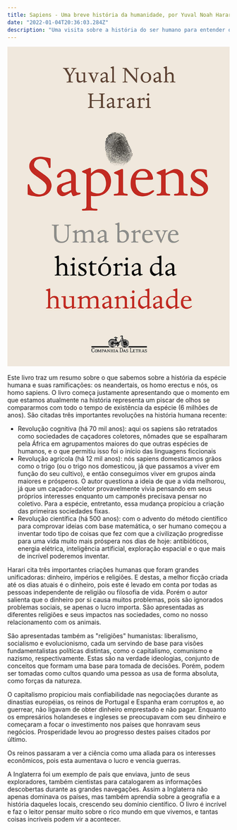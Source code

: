 ```yaml
---
title: Sapiens - Uma breve história da humanidade, por Yuval Noah Harari
date: "2022-01-04T20:36:03.284Z"
description: "Uma visita sobre a história do ser humano para entender o que pode vir no futuro."
---
```


<img src="./sapiens-harari-cover.jpeg" alt="Sapiens book cover"/>
<br>

Este livro traz um resumo sobre o que sabemos sobre a história da espécie humana e suas ramificações: os neandertais, os homo erectus e nós, os homo sapiens. O livro começa justamente apresentando que o momento em que estamos atualmente na história representa um piscar de olhos se compararmos com todo o tempo de existência da espécie (6 milhões de anos). São citadas três importantes revoluções na história humana recente:

- Revolução cognitiva (há 70 mil anos): aqui os sapiens são retratados como sociedades de caçadores coletores, nômades que se espalharam pela África em agrupamentos maiores do que outras espécies de humanos, e o que permitiu isso foi o início das linguagens ficcionais
- Revolução agrícola (há 12 mil anos): nós sapiens domesticamos grãos como o trigo (ou o trigo nos domesticou, já que passamos a viver em função do seu cultivo), e então conseguimos viver em grupos ainda maiores e prósperos. O autor questiona a ideia de que a vida melhorou, já que um caçador-coletor provavelmente vivia pensando em seus próprios interesses enquanto um camponês precisava pensar no coletivo. Para a espécie, entretanto, essa mudança propiciou a criação das primeiras sociedades fixas.
- Revolução científica (há 500 anos): com o advento do método científico para comprovar ideias com base matemática, o ser humano começou a inventar todo tipo de coisas que fez com que a civilização progredisse para uma vida muito mais próspera nos dias de hoje: antibióticos, energia elétrica, inteligência artificial, exploração espacial e o que mais de incrível poderemos inventar. 

Harari cita três importantes criações humanas que foram grandes unificadoras: dinheiro, impérios e religiões. E destas, a melhor ficção criada até os dias atuais é o dinheiro, pois este é levado em conta por todas as pessoas independente de religião ou filosofia de vida. Porém o autor salienta que o dinheiro por si causa muitos problemas, pois são ignorados problemas sociais, se apenas o lucro importa. São apresentadas as diferentes religiões e seus impactos nas sociedades, como no nosso relacionamento com os animais.

São apresentadas também as "religiões" humanistas: liberalismo, socialismo e evolucionismo, cada um servindo de base para visões fundamentalistas políticas distintas, como o capitalismo, comunismo e nazismo, respectivamente. Estas são na verdade ideologias, conjunto de conceitos que formam uma base para tomada de decisões. Porém, podem ser tomadas como cultos quando uma pessoa as usa de forma absoluta, como forças da natureza. 

O capitalismo propiciou mais confiabilidade nas negociações durante as dinastias européias, os reinos de Portugal e Espanha eram corruptos e, ao guerrear, não ligavam de obter dinheiro emprestado e não pagar. Enquanto os empresários holandeses e ingleses se preocupavam com seu dinheiro e começaram a focar o investimento nos países que honravam seus negócios. Prosperidade levou ao progresso destes países citados por último.

Os reinos passaram a ver a ciência como uma aliada para os interesses econômicos, pois esta aumentava o lucro e vencia guerras.

A Inglaterra foi um exemplo de país que enviava, junto de seus exploradores, também cientistas para catalogarem as informações descobertas durante as grandes navegações. Assim a Inglaterra não apenas dominava os países, mas também aprendia sobre a geografia e a história daqueles locais, crescendo seu domínio científico. O livro é incrível e faz o leitor pensar muito sobre o rico mundo em que vivemos, e tantas coisas incríveis podem vir a acontecer.



